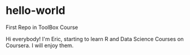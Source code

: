 # hello-world
First Repo in ToolBox Course

Hi everybody!
I'm Eric, starting to learn R and Data Science Courses on Coursera.
I will enjoy them.
